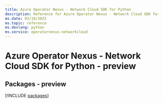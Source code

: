 ```yaml
---
title: Azure Operator Nexus - Network Cloud SDK for Python
description: Reference for Azure Operator Nexus - Network Cloud SDK for Python
ms.date: 03/19/2025
ms.topic: reference
ms.devlang: python
ms.service: operatornexus-networkcloud
---
```

# Azure Operator Nexus - Network Cloud SDK for Python - preview
## Packages - preview
[!INCLUDE [packages](operator-nexus---network-cloud-index.md)]
